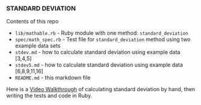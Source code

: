 ### STANDARD DEVIATION

Contents of this repo
  * `lib/mathable.rb` - Ruby module with one method: `standard_deviation`
  * `spec/math_spec.rb` - Test file for `standard_deviation` method using two example data sets
  * `stdev.md` - how to calculate standard deviation using example data [3,4,5]
  * `stdev5.md` - how to calculate standard deviation using example data [6,8,9,11,16]
  * `README.md` - this markdown file

Here is a [Video Walkthrough](https://drive.google.com/file/d/1lzhgAKiD8UvDguxoMJXW_e2ejwDKucev) of calculating standard deviation by hand, then writing the tests and code in Ruby.
